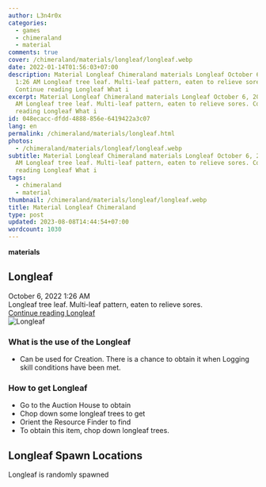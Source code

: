 ```yaml
---
author: L3n4r0x
categories:
  - games
  - chimeraland
  - material
comments: true
cover: /chimeraland/materials/longleaf/longleaf.webp
date: 2022-01-14T01:56:03+07:00
description: Material Longleaf Chimeraland materials Longleaf October 6, 2022
  1:26 AM Longleaf tree leaf. Multi-leaf pattern, eaten to relieve sores.
  Continue reading Longleaf What i
excerpt: Material Longleaf Chimeraland materials Longleaf October 6, 2022 1:26
  AM Longleaf tree leaf. Multi-leaf pattern, eaten to relieve sores. Continue
  reading Longleaf What i
id: 048ecacc-dfdd-4888-856e-6419422a3c07
lang: en
permalink: /chimeraland/materials/longleaf.html
photos:
  - /chimeraland/materials/longleaf/longleaf.webp
subtitle: Material Longleaf Chimeraland materials Longleaf October 6, 2022 1:26
  AM Longleaf tree leaf. Multi-leaf pattern, eaten to relieve sores. Continue
  reading Longleaf What i
tags:
  - chimeraland
  - material
thumbnail: /chimeraland/materials/longleaf/longleaf.webp
title: Material Longleaf Chimeraland
type: post
updated: 2023-08-08T14:44:54+07:00
wordcount: 1030
---
```


<link
  rel="stylesheet"
  href="https://rawcdn.githack.com/dimaslanjaka/Web-Manajemen/870a349/css/bootstrap-5-3-0-alpha3-wrapper.css"
/>
<section id="bootstrap-wrapper">
  <div data-bs-theme="dark">
    <div
      class="row g-0 border rounded overflow-hidden flex-md-row mb-4 shadow-sm position-relative bg-dark text-light"
    >
      <div class="col p-4 d-flex flex-column position-static">
        <strong class="d-inline-block mb-2 text-success">materials</strong>
        <h2 class="mb-0">Longleaf</h2>
        <div class="mb-1 text-muted">October 6, 2022 1:26 AM</div>
        <div class="mb-2 border p-1">
          Longleaf tree leaf. Multi-leaf pattern, eaten to relieve sores.
        </div>
        <a
          href="/chimeraland/materials/longleaf.html"
          class="stretched-link d-none text-primary"
          >Continue reading Longleaf</a
        >
      </div>
      <div class="col-auto d-none d-md-block d-lg-block">
        <img
          src="https://www.webmanajemen.com/chimeraland/materials/longleaf/longleaf.webp"
          alt="Longleaf"
        />
      </div>
    </div>
    <div class="row">
      <div class="col-lg-6 col-12 mb-2">
        <div class="card">
          <div class="card-body">
            <h3 class="card-title">What is the use of the Longleaf</h3>
            <div class="card-text">
              <ul>
                <li>
                  Can be used for Creation. There is a chance to obtain it when
                  Logging skill conditions have been met.
                </li>
              </ul>
            </div>
          </div>
        </div>
      </div>
      <div class="col-lg-6 col-12 mb-2">
        <div class="card">
          <div class="card-body">
            <h3 class="card-title">How to get Longleaf</h3>
            <div class="card-text">
              <ul>
                <li>Go to the Auction House to obtain</li>
                <li>Chop down some longleaf trees to get</li>
                <li>Orient the Resource Finder to find</li>
                <li>To obtain this item, chop down longleaf trees.</li>
              </ul>
            </div>
          </div>
        </div>
      </div>
      <div class="col-12 mb-2">
        <h2>Longleaf Spawn Locations</h2>
        <p>Longleaf is randomly spawned</p>
      </div>
    </div>
  </div>
</section>